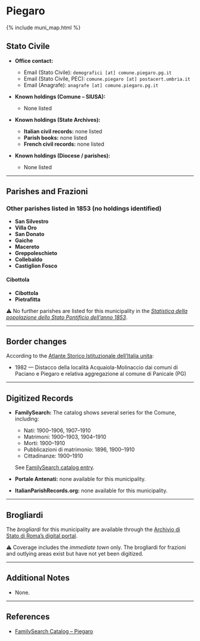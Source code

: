 # Piegaro

{% include muni_map.html %}

## Stato Civile

* **Office contact:**

  * Email (Stato Civile): `demografici [at] comune.piegaro.pg.it`
  * Email (Stato Civile, PEC): `comune.piegaro [at] postacert.umbria.it`
  * Email (Anagrafe): `anagrafe [at] comune.piegaro.pg.it`

* **Known holdings (Comune – SIUSA):**

  * None listed

* **Known holdings (State Archives):**

  * **Italian civil records:** none listed
  * **Parish books:** none listed
  * **French civil records:** none listed

* **Known holdings (Diocese / parishes):**

  * None listed

---

## Parishes and Frazioni

### Other parishes listed in 1853 (no holdings identified)

* **San Silvestro**
* **Villa Oro**
* **San Donato**
* **Gaiche**
* **Macereto**
* **Greppoleschieto**
* **Collebaldo**
* **Castiglion Fosco**

#### Cibottola

* **Cibottola**
* **Pietrafitta**

⚠️ No further parishes are listed for this municipality in the *[Statistica della popolazione dello Stato Pontificio dell’anno 1853](https://www.google.it/books/edition/Statistics_della_popolazione_dello_Stato/v6dCAQAAMAAJ)*.

---

## Border changes

According to the [Atlante Storico Istituzionale dell’Italia unita](http://dati.san.beniculturali.it/asi/local/detail.html?UA05110):

* 1982 — Distacco della località Acquaiola-Molinaccio dai comuni di Paciano e Piegaro e relativa aggregazione al comune di Panicale (PG)

---

## Digitized Records

* **FamilySearch:** The catalog shows several series for the Comune, including:

  * Nati: 1900–1906, 1907–1910
  * Matrimoni: 1900–1903, 1904–1910
  * Morti: 1900–1910
  * Pubblicazioni di matrimonio: 1896, 1900–1910
  * Cittadinanze: 1900–1910

  See [FamilySearch catalog entry](https://www.familysearch.org/en/search/catalog/657075).

* **Portale Antenati:** none available for this municipality.

* **ItalianParishRecords.org:** none available for this municipality.

---

## Brogliardi

The *brogliardi* for this municipality are available through the [Archivio di Stato di Roma’s digital portal](https://imagoarchiviodistatoroma.cultura.gov.it/Gregoriano/s_brogliardi.php?Provincia=Perugia&Denominazione=Piegaro).

⚠️ Coverage includes the *immediate town* only. The brogliardi for frazioni and outlying areas exist but have not yet been digitized.

---

## Additional Notes

* None.

---

## References

* [FamilySearch Catalog – Piegaro](https://www.familysearch.org/en/search/catalog/657075)
